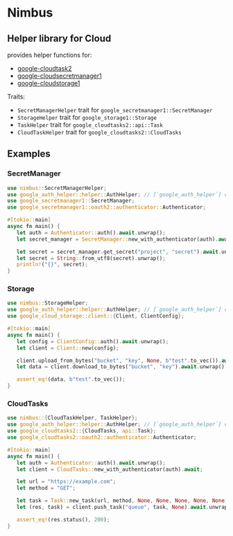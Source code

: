 # Nimbus

## Helper library for Cloud

provides helper functions for:
- [google-cloudtask2](https://docs.rs/google-cloudtasks2)
- [google-cloudsecretmanager1](https://docs.rs/google-cloudsecretmanager1)
- [google-cloudstorage1](https://docs.rs/google-cloudstorage1)

Traits:
- `SecretManagerHelper` trait for `google_secretmanager1::SecretManager`
- `StorageHelper` trait for `google_storage1::Storage`
- `TaskHelper` trait for `google_cloudtasks2::api::Task`
- `CloudTaskHelper` trait for `google_cloudtasks2::CloudTasks`

## Examples

### SecretManager

```rust
use nimbus::SecretManagerHelper;
use google_auth_helper::helper::AuthHelper; // [`google_auth_helper`] crate is not re-exported
use google_secretmanager1::SecretManager;
use google_secretmanager1::oauth2::authenticator::Authenticator;

#[tokio::main]
async fn main() {
   let auth = Authenticator::auth().await.unwrap();
   let secret_manager = SecretManager::new_with_authenticator(auth).await;

   let secret = secret_manager.get_secret("project", "secret").await.unwrap();
   let secret = String::from_utf8(secret).unwrap();
   println!("{}", secret);
}
```

### Storage

```rust
use nimbus::StorageHelper;
use google_auth_helper::helper::AuthHelper; // [`google_auth_helper`] crate is not re-exported
use google_cloud_storage::client::{Client, ClientConfig};

#[tokio::main]
async fn main() {
   let config = ClientConfig::auth().await.unwrap();
   let client = Client::new(config);

   client.upload_from_bytes("bucket", "key", None, b"test".to_vec()).await.unwrap();
   let data = client.download_to_bytes("bucket", "key").await.unwrap();

   assert_eq!(data, b"test".to_vec());
}
```

### CloudTasks

```rust
use nimbus::{CloudTaskHelper, TaskHelper};
use google_auth_helper::helper::AuthHelper; // [`google_auth_helper`] crate is not re-exported
use google_cloudtasks2::{CloudTasks, api::Task};
use google_cloudtasks2::oauth2::authenticator::Authenticator;

#[tokio::main]
async fn main() {
   let auth = Authenticator::auth().await.unwrap();
   let client = CloudTasks::new_with_authenticator(auth).await;

   let url = "https://example.com";
   let method = "GET";

   let task = Task::new_task(url, method, None, None, None, None, None);
   let (res, task) = client.push_task("queue", task, None).await.unwrap();

   assert_eq!(res.status(), 200);
}
```
